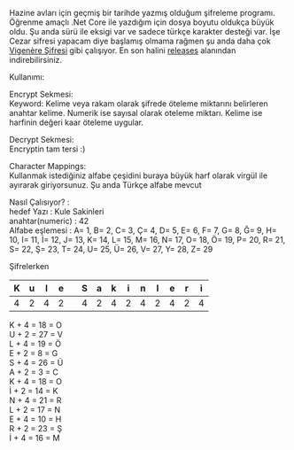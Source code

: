 Hazine avları için geçmiş bir tarihde yazmış olduğum şifreleme programı.  Öğrenme amaçlı .Net Core ile yazdığım için dosya boyutu oldukça büyük oldu.
Şu anda sürü ile eksigi var ve sadece türkçe karakter desteği var. İşe Cezar sifresi yapacam diye başlamış olmama rağmen şu anda daha çok [Vigenère Şifresi](https://en.wikipedia.org/wiki/Vigen%C3%A8re_cipher) gibi çalışıyor. En son halini [releases](releases/) alanından indirebilirsiniz.

Kullanımı:

Encrypt Sekmesi:  
Keyword: Kelime veya rakam olarak şifrede öteleme miktarını belirleren anahtar kelime. Numerik ise sayısal olarak oteleme miktarı. Kelime ise harfinin değeri kaar öteleme uygular.

Decrypt Sekmesi:  
Encryptin tam tersi :)

Character Mappings:  
Kullanmak istediğiniz alfabe çeşidini buraya büyük harf olarak virgül ile ayırarak giriyorsunuz. Şu anda Türkçe alfabe mevcut

Nasıl Çalısıyor? :  
hedef Yazı : Kule Sakinleri  
anahtar(numeric) : 42  
Alfabe eşlemesi : A= 1, B= 2, C= 3, Ç= 4, D= 5, E= 6, F= 7, G= 8, Ğ= 9, H= 10, I= 11, İ= 12, J= 13, K= 14, L= 15, M= 16, N= 17, O= 18, Ö= 19, P= 20, R= 21, S= 22, Ş= 23, T= 24, U= 25, Ü= 26, V= 27, Y= 28, Z= 29

Şifrelerken  

|K  |u  |l  |e  |   |S  |a  |k  |i  |n  |l  |e  |r  |i  |
|---|---|---|---|---|---|---|---|---|---|---|---|---|---|
|4  |2  |4  |2  |   |4  |2  |4  |2  |4  |2  |4  |2  |4  |

K + 4 = 18 = O  
U + 2 = 27 = V  
L + 4 = 19 = Ö  
E + 2 = 8 = G  
S + 4 = 26 = Ü  
A + 2 = 3 = C  
K + 4 = 18 = O  
İ + 2 = 14 = K  
N + 4 = 21 = R  
L + 2 = 17 = N  
E + 4 = 10 = H  
R + 2 = 23 = Ş  
İ + 4 = 16 = M  
